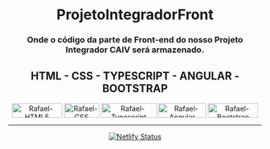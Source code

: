 <div align="center"><h1>ProjetoIntegradorFront</h1></div>
<div align="center"><h3>Onde o código da parte de Front-end do nosso Projeto Integrador CAIV será armazenado.</h3></div>

<div align="center">
  <h2>HTML - CSS - TYPESCRIPT - ANGULAR - BOOTSTRAP</h2>
</div>

<div align="center">
<img align="center" alt="Rafael-HTML5" height="29" width="100" src="https://img.shields.io/badge/HTML5-E34F26?style=for-the-badge&logo=html5&logoColor=white"> 
<img align="center" alt="Rafael-CSS" height="29" width="70" src="https://img.shields.io/badge/CSS-239120?&style=for-the-badge&logo=css3&logoColor=white">
 <img align="center" alt="Rafael-Typescript" height="29" width="110" src="https://img.shields.io/badge/TypeScript-007ACC?style=for-the-badge&logo=typescript&logoColor=white">
  <img align="center" alt="Rafael-Angular" height="29" width="95" src="https://img.shields.io/badge/Angular-DD0031?style=for-the-badge&logo=angular&logoColor=white"> 
  <img align="center" alt="Rafael-Bootstrap" height="29" width="100" src="https://img.shields.io/badge/Bootstrap-563D7C?style=for-the-badge&logo=bootstrap&logoColor=white">
</div>

<hr>

<div align="center">

[![Netlify Status](https://api.netlify.com/api/v1/badges/09d68414-2d46-46b9-ba9e-4132d56e94cc/deploy-status)](https://app.netlify.com/sites/blogpessoalrafael/deploys?main=)

</div>
